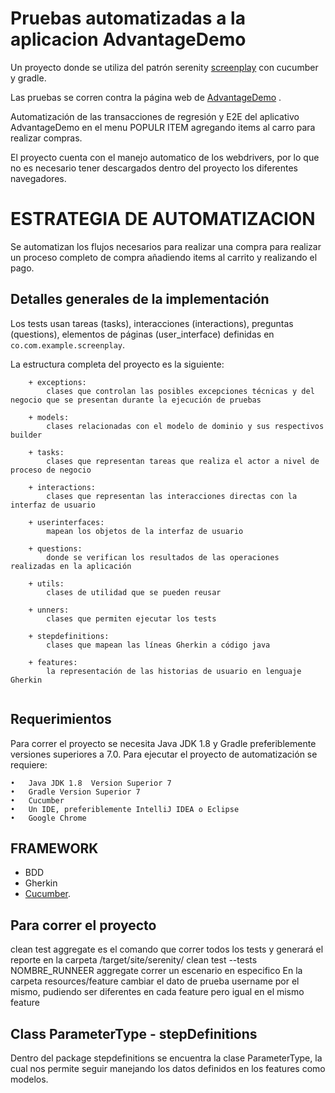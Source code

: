 # Pruebas automatizadas a la aplicacion AdvantageDemo
Un proyecto donde se utiliza del patrón serenity 
[screenplay](http://thucydides.info/docs/serenity-staging/#_serenity_and_the_screenplay_pattern) con cucumber y gradle.

Las pruebas  se corren contra la página web de [AdvantageDemo](http://www.advantageonlineshopping.com) .

Automatización de las transacciones de regresión y E2E del aplicativo AdvantageDemo en el menu POPULR ITEM agregando items al carro para realizar compras.

El proyecto cuenta con el manejo automatico de los webdrivers, por lo que no es necesario tener descargados dentro del
proyecto los diferentes navegadores.

# ESTRATEGIA DE AUTOMATIZACION

Se automatizan los flujos necesarios para realizar una compra para realizar un proceso completo de compra añadiendo items al carrito y realizando el pago.



## Detalles generales de la implementación

Los tests usan tareas (tasks), interacciones (interactions), preguntas (questions), elementos de páginas (user_interface)
definidas en `co.com.example.screenplay`.

La estructura completa del proyecto es la siguiente:

````
    + exceptions: 
        clases que controlan las posibles excepciones técnicas y del negocio que se presentan durante la ejecución de pruebas

	+ models: 
        clases relacionadas con el modelo de dominio y sus respectivos builder 

	+ tasks: 
        clases que representan tareas que realiza el actor a nivel de proceso de negocio

	+ interactions: 
        clases que representan las interacciones directas con la interfaz de usuario

	+ userinterfaces: 
        mapean los objetos de la interfaz de usuario

	+ questions: 
        donde se verifican los resultados de las operaciones realizadas en la aplicación

	+ utils: 
        clases de utilidad que se pueden reusar

	+ unners: 
        clases que permiten ejecutar los tests

	+ stepdefinitions: 
        clases que mapean las líneas Gherkin a código java

	+ features: 
        la representación de las historias de usuario en lenguaje Gherkin
    
````

## Requerimientos

Para correr el proyecto se necesita Java JDK 1.8 y Gradle preferiblemente versiones superiores a 7.0.
Para ejecutar el proyecto de automatización se requiere:
 
 	•   Java JDK 1.8  Version Superior 7
 	•   Gradle Version Superior 7
 	•   Cucumber
 	•   Un IDE, preferiblemente IntelliJ IDEA o Eclipse
 	•   Google Chrome 

## FRAMEWORK
+ BDD
+ Gherkin
+ [Cucumber](https://cucumber.io/docs/gherkin/reference/).

## Para correr el proyecto

clean test aggregate es el comando que correr todos  los tests y generará el reporte en la carpeta /target/site/serenity/
clean test --tests NOMBRE_RUNNEER aggregate correr un escenario en especifico
En la carpeta  resources/feature cambiar el dato de prueba  username por el mismo, pudiendo ser diferentes en cada feature pero igual en el mismo feature
 
## Class ParameterType - stepDefinitions

Dentro del package stepdefinitions se encuentra la clase ParameterType, la cual nos permite seguir manejando los datos 
definidos en los features como modelos.